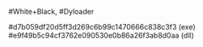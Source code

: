 #White+Black, #Dyloader

#d7b059df20d5ff3d269c6b99c1470666c838c3f3 (exe)
#e9f49b5c94cf3762e090530e0b86a26f3ab8d0aa (dll)
